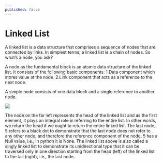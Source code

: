 ```yaml
---
published: false
---
```

# Linked List

A linked list is a data structure that comprises a sequence of nodes that are connected by links. In simplest terms, a linked list is a chain of nodes. So what’s a node, you ask?

A node as the fundamental block is an atomic data structure of the linked list. It consists of the following basic components:
	1.Data component which stores value at the node.
	2.Link component that acts as a reference to the next node.

A simple node consists of one data block and a single reference to another node. 



<img src="http://chidamodu.github.io/blog/images//singly linked list.png">



The node on the far left represents the head of the linked list and as the first element, it plays an integral role in referring to the entire list. In other words, we return the head if we ought to return the entire linked list. The last node, 5 refers to a black dot to demonstrate that the last node does not refer to any other node, and therefore the reference component of the node, 5 has a Null value, i.e., in python it is None. The linked list above is also called a singly linked list to demonstrate its unidirectional type that it can be traversed only in one direction starting from the head (left) of the linked list to the tail (right), i.e., the last node.
